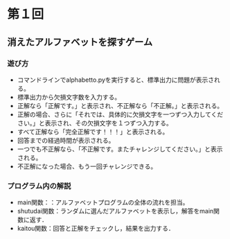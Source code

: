 # 第１回
## 消えたアルファベットを探すゲーム
### 遊び方
* コマンドラインでalphabetto.pyを実行すると、標準出力に問題が表示される。
* 標準出力から欠損文字数を入力する。
* 正解なら「正解です。」と表示され、不正解なら「不正解。」と表示される。
* 正解の場合、さらに「それでは、具体的に欠損文字を一つずつ入力してください。」と表示され、その欠損文字を１つずつ入力する。
* すべて正解なら「完全正解です！！！」と表示される。
* 回答までの経過時間が表示される。
* 一つでも不正解なら、「不正解です。またチャレンジしてください。」と表示される。
* 不正解になった場合、もう一回チャレンジできる。

### プログラム内の解説
* main関数：：アルファベットプログラムの全体の流れを担当。
* shutudai関数：ランダムに選んだアルファベットを表示し，解答をmain関数に返す．
* kaitou関数：回答と正解をチェックし，結果を出力する．